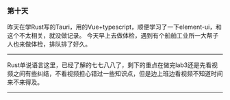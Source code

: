 ### 第十天

昨天在学Rust写的Tauri，用的Vue+typescript，顺便学习了一下element-ui，和这个不太相关，就没做记录。
今天早上去做体检，遇到有个船舶工业所一大帮子人也来做体检，排队排了好久。

---

Rust单说语言这里，已经了解的七七八八了，剩下的重点在做完lab3还是先看视频之间有些纠结，不看视频担心错过一些知识点，但是边上班边看视频不知道时间来不来得及。

---
